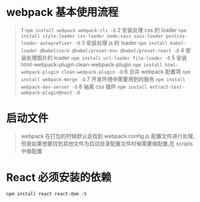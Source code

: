 # webpack 基本使用流程

> 1 `npm install webpack webpack-cli -D`
> 2 安装处理 css 的 loader `npm install style-loader css-loader node-sass sass-loader postcss-loader autoprefixer -D`
> 3 安装处理 js 的 loader `npm install babel-loader @babel/core @babel/preset-env @babel/preset-react -D`
> 4 安装处理图片的 loader `npm install url-loader file-loader -D`
> 5 安装 html-webpack-plugin clean-webpack-plugin `npm install html-webpack-plugin clean-webpack-plugin -D`
> 6 合并 webpack 配置项 `npm install webpack-merge -D`
> 7 开发环境中需要用到的服务 `npm install webpack-dev-server -D`
> 8 抽离 css 插件 `npm install extract-text-webpack-plugin@next -D`

# 启动文件

> webpack 在打包的时候默认会找到 webpack.config.js 配置文件进行处理,但是如果想要找到其他文件为启动目录配置文件时候需要做配置,在 scripts 中做配置

# React 必须安装的依赖

`npm install react react-dom -S`
